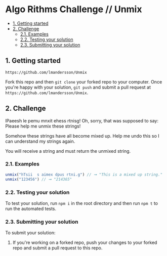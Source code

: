 # Algo Rithms Challenge // Unmix

- [1. Getting started](#1-getting-started)
- [2. Challenge](#2-challenge)
  - [2.1. Examples](#21-examples)
  - [2.2. Testing your solution](#22-testing-your-solution)
  - [2.3. Submitting your solution](#23-submitting-your-solution)

## 1. Getting started
  `https://github.com/lmandersson/Unmix`

Fork this repo and then `git clone` your forked repo to your computer.
Once you're happy with your solution, `git push` and submit a pull request at
`https://github.com/lmandersson/Unmix`.

## 2. Challenge
lPaeesh le pemu mnxit ehess rtnisg! Oh, sorry, that was supposed to say: Please help me unmix these strings!

Somehow these strings have all become mixed up. Help me undo this so I can understand my strings again.

You will receive a string and must return the unmixed string.

### 2.1. Examples

```js
unmix("hTsii  s aimex dpus rtni.g") // ➞ "This is a mixed up string."
unmix("123456") // ➞ "214365"
```

### 2.2. Testing your solution
To test your solution, run `npm i` in the root directory and then run `npm t` to run the automated tests.

### 2.3. Submitting your solution

To submit your solution:

1. If you're working on a forked repo, push your changes to your forked repo and submit a pull request to this repo.
